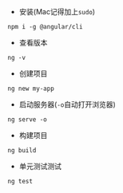 - 安装(Mac记得加上`sudo`)
```
npm i -g @angular/cli
```

- 查看版本
```
ng -v
```

- 创建项目
```
ng new my-app
```

- 启动服务器(`-o`自动打开浏览器)
```
ng serve -o
```

- 构建项目
```
ng build
```

- 单元测试测试
```
ng test
```